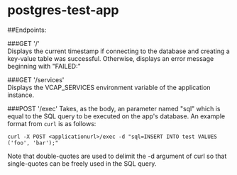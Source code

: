 # postgres-test-app

##Endpoints:

###GET '/'  
Displays the current timestamp if connecting to the database and creating a key-value table was successful. Otherwise, displays an error message beginning with "FAILED:"

###GET '/services'  
Displays the VCAP_SERVICES environment variable of the application instance.

###POST '/exec'
Takes, as the body, an parameter named "sql" which is equal to the SQL query to be executed on the app's database. An example format from `curl` is as follows:

	curl -X POST <applicationurl>/exec -d "sql=INSERT INTO test VALUES ('foo', 'bar');"
Note that double-quotes are used to delimit the -d argument of curl so that single-quotes can be freely used in the SQL query.
